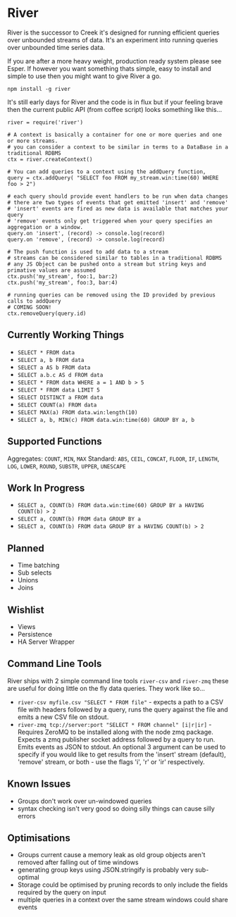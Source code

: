 River
=====

River is the successor to Creek it's designed for running efficient queries over unbounded streams of data. It's an experiment into running queries over unbounded time series data.

If you are after a more heavy weight, production ready system please see Esper. If however you want something thats simple, easy to install and simple to use then you might want to give River a go.

    npm install -g river

It's still early days for River and the code is in flux but if your feeling brave then the current public API (from coffee script) looks something like this...

    river = require('river')

    # A context is basically a container for one or more queries and one or more streams.
    # you can consider a context to be similar in terms to a DataBase in a traditional RDBMS
    ctx = river.createContext()

    # You can add queries to a context using the addQuery function,
    query = ctx.addQuery( "SELECT foo FROM my_stream.win:time(60) WHERE foo > 2")

    # each query should provide event handlers to be run when data changes
    # there are two types of events that get emitted 'insert' and 'remove'
    # 'insert' events are fired as new data is available that matches your query
    # 'remove' events only get triggered when your query specifies an aggregation or a window.
    query.on 'insert', (record) -> console.log(record)
    query.on 'remove', (record) -> console.log(record)

    # The push function is used to add data to a stream
    # streams can be considered similar to tables in a traditional RDBMS
    # any JS Object can be pushed onto a stream but string keys and primative values are assumed
    ctx.push('my_stream', foo:1, bar:2)
    ctx.push('my_stream', foo:3, bar:4)

    # running queries can be removed using the ID provided by previous calls to addQuery
    # COMING SOON!
    ctx.removeQuery(query.id)


Currently Working Things
------------------------

* `SELECT * FROM data`
* `SELECT a, b FROM data`
* `SELECT a AS b FROM data`
* `SELECT a.b.c AS d FROM data`
* `SELECT * FROM data WHERE a = 1 AND b > 5`
* `SELECT * FROM data LIMIT 5`
* `SELECT DISTINCT a FROM data`
* `SELECT COUNT(a) FROM data`
* `SELECT MAX(a) FROM data.win:length(10)`
* `SELECT a, b, MIN(c) FROM data.win:time(60) GROUP BY a, b`


Supported Functions
-------------------
Aggregates: `COUNT`, `MIN`, `MAX`
Standard: `ABS`, `CEIL`, `CONCAT`, `FLOOR`, `IF`, `LENGTH`, `LOG`, `LOWER`, `ROUND`, `SUBSTR`, `UPPER`, `UNESCAPE`


Work In Progress
----------------

* `SELECT a, COUNT(b) FROM data.win:time(60) GROUP BY a HAVING COUNT(b) > 2`
* `SELECT a, COUNT(b) FROM data GROUP BY a`
* `SELECT a, COUNT(b) FROM data GROUP BY a HAVING COUNT(b) > 2`


Planned
-------

* Time batching
* Sub selects
* Unions
* Joins


Wishlist
--------

* Views
* Persistence
* HA Server Wrapper


Command Line Tools
------------------

River ships with 2 simple command line tools `river-csv` and `river-zmq` these are useful for doing little on the fly data queries. They work like so...

* `river-csv myfile.csv "SELECT * FROM file"` - expects a path to a CSV file with headers followed by a query, runs the query against the file and emits a new CSV file on stdout.
* `river-zmq tcp://server:port "SELECT * FROM channel" [i|r|ir]` - Requires ZeroMQ to be installed along with the node zmq package. Expects a zmq publisher socket address followed by a  query to run. Emits events as JSON to stdout. An optional 3 argument can be used to specify if you would like to get results from the 'insert' stream (default), 'remove' stream, or both - use the flags 'i', 'r' or 'ir' respectively.


Known Issues
------------

* Groups don't work over un-windowed queries
* syntax checking isn't very good so doing silly things can cause silly errors


Optimisations
-------------

* Groups current cause a memory leak as old group objects aren't removed after falling out of time windows
* generating group keys using JSON.stringify is probably very sub-optimal
* Storage could be optimised by pruning records to only include the fields required by the query on input
* multiple queries in a context over the same stream windows could share events



